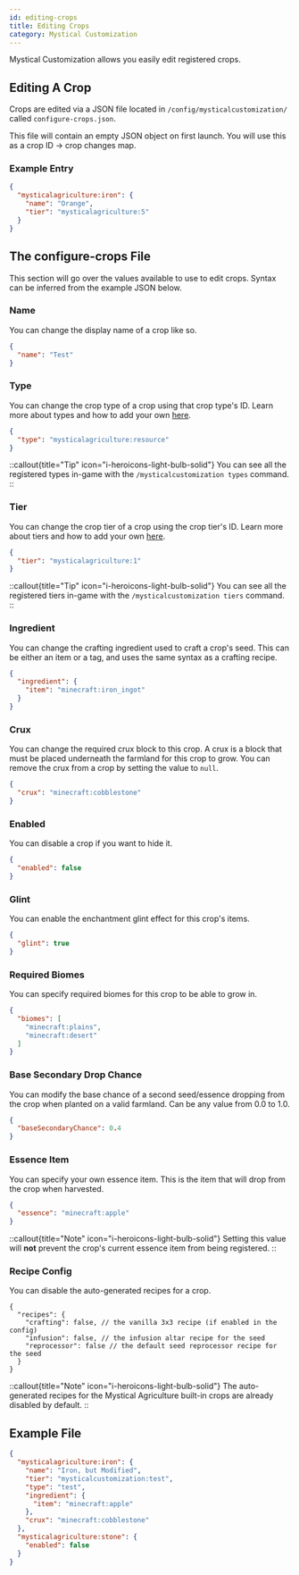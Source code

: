```yaml
---
id: editing-crops
title: Editing Crops
category: Mystical Customization
---
```

Mystical Customization allows you easily edit registered crops.

## Editing A Crop

Crops are edited via a JSON file located in `/config/mysticalcustomization/` called `configure-crops.json`.

This file will contain an empty JSON object on first launch. You will use this as a crop ID -> crop changes map.

### Example Entry

```json
{
  "mysticalagriculture:iron": {
    "name": "Orange",
    "tier": "mysticalagriculture:5"
  }
}
```

## The configure-crops File

This section will go over the values available to use to edit crops. Syntax can be inferred from the example JSON below.

### Name

You can change the display name of a crop like so.
```json
{
  "name": "Test"
}
```

### Type

You can change the crop type of a crop using that crop type's ID. Learn more about types and how to add your own [here](adding-types.md).

```json
{
  "type": "mysticalagriculture:resource"
}
```

::callout{title="Tip" icon="i-heroicons-light-bulb-solid"}
You can see all the registered types in-game with the `/mysticalcustomization types` command.
::

### Tier

You can change the crop tier of a crop using the crop tier's ID. Learn more about tiers and how to add your own [here](adding-tiers.md).
```json
{
  "tier": "mysticalagriculture:1"
}
```

::callout{title="Tip" icon="i-heroicons-light-bulb-solid"}
You can see all the registered tiers in-game with the `/mysticalcustomization tiers` command.
::

### Ingredient

You can change the crafting ingredient used to craft a crop's seed. This can be either an item or a tag, and uses the same syntax as a crafting recipe.
```json
{
  "ingredient": {
    "item": "minecraft:iron_ingot"
  }
}
```

### Crux

You can change the required crux block to this crop. A crux is a block that must be placed underneath the farmland for this crop to grow. You can remove the crux from a crop by setting the value to `null`.

```json
{
  "crux": "minecraft:cobblestone"
}
```

### Enabled

You can disable a crop if you want to hide it.
```json
{
  "enabled": false
}
```

### Glint

You can enable the enchantment glint effect for this crop's items.
```json
{
  "glint": true
}
```

### Required Biomes

You can specify required biomes for this crop to be able to grow in.
```json
{
  "biomes": [
    "minecraft:plains",
    "minecraft:desert"
  ]
}
```

### Base Secondary Drop Chance

You can modify the base chance of a second seed/essence dropping from the crop when planted on a valid farmland. Can be any value from 0.0 to 1.0.
```json
{
  "baseSecondaryChance": 0.4
}
```

### Essence Item

You can specify your own essence item. This is the item that will drop from the crop when harvested. 

```json
{
  "essence": "minecraft:apple"
}
```

::callout{title="Note" icon="i-heroicons-light-bulb-solid"}
Setting this value will **not** prevent the crop's current essence item from being registered.
::

### Recipe Config

You can disable the auto-generated recipes for a crop.
```json5
{
  "recipes": {
    "crafting": false, // the vanilla 3x3 recipe (if enabled in the config)
    "infusion": false, // the infusion altar recipe for the seed
    "reprocessor": false // the default seed reprocessor recipe for the seed
  }
}
```

::callout{title="Note" icon="i-heroicons-light-bulb-solid"}
The auto-generated recipes for the Mystical Agriculture built-in crops are already disabled by default.
::

## Example File

```json
{
  "mysticalagriculture:iron": {
    "name": "Iron, but Modified",
    "tier": "mysticalcustomization:test",
    "type": "test",
    "ingredient": {
      "item": "minecraft:apple"
    },
    "crux": "minecraft:cobblestone"
  },
  "mysticalagriculture:stone": {
    "enabled": false
  }
}
```

